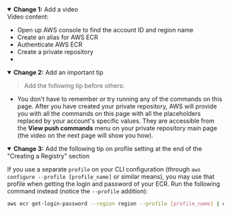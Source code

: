 <details open>
<summary><b>Change 1:</b> Add a video</summary>
Video content:

- Open up AWS console to find the account ID and region name
- Create an alias for AWS ECR
- Authenticate AWS ECR
- Create a private repository
- 

</details>

<details open>
<summary><b>Change 2:</b> Add an important tip</summary>

> Add the following tip before others:

- You don't have to remember or try running any of the commands on this page. After you have created your private repository, AWS will provide you with all the commands on this page with all the placeholders replaced by your account's specific values. They are accessible from the **View push commands** menu on your private repository main page (the video on the next page will show you how).

</details>

<details open>
<summary><b>Change 3:</b> Add the following tip on profile setting at the end of the "Creating a Registry" section</summary>

If you use a separate `profile` on your CLI configuration (through `aws configure --profile [profile_name]` or similar means), you may use that profile when getting the login and password of your ECR. Run the following command instead (notice the `--profile` addition):

```bash
aws ecr get-login-password --region region --profile [profile_name] | docker login --username AWS --password-stdin aws_account_id.dkr.ecr.region.amazonaws.com
```
</details>